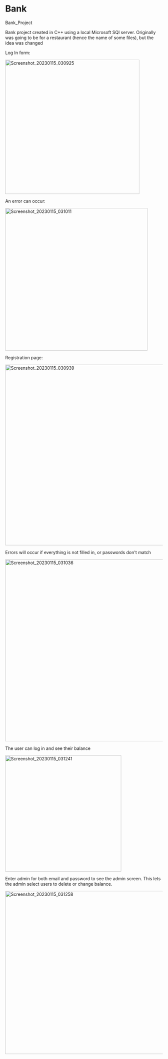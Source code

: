 # Bank
Bank_Project

Bank project created in C++ using a local Microsoft SQl server.
Originally was going to be for a restaurant (hence the name of some files), but the idea was changed

Log In form:

<img width="429" alt="Screenshot_20230115_030925" src="https://user-images.githubusercontent.com/95258969/212609572-71a3a7ae-ab6f-4192-928b-1b72b540e689.png">

An error can occur:

<img width="455" alt="Screenshot_20230115_031011" src="https://user-images.githubusercontent.com/95258969/212609621-5abf04b6-525a-4b3e-91ef-4cfcd4c81c86.png">

Registration page:

<img width="577" alt="Screenshot_20230115_030939" src="https://user-images.githubusercontent.com/95258969/212609650-8f5d0f0e-1df5-426f-96d9-3790f6c7db83.png">

Errors will occur if everything is not filled in, or passwords don't match

<img width="581" alt="Screenshot_20230115_031036" src="https://user-images.githubusercontent.com/95258969/212609665-e8df97a1-83ab-4ba3-a0a0-85ba17b1b2b8.png">

The user can log in and see their balance

<img width="371" alt="Screenshot_20230115_031241" src="https://user-images.githubusercontent.com/95258969/212609725-d2f3c563-a907-4945-9d03-4472c8da13f1.png">

Enter admin for both email and password to see the admin screen. This lets the admin select users to delete or change balance. 

<img width="521" alt="Screenshot_20230115_031258" src="https://user-images.githubusercontent.com/95258969/212609757-85d89f0f-f068-4757-abe8-65b165793911.png">
